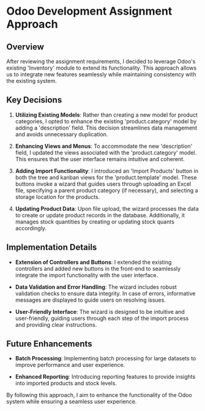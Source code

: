 # Odoo Development Assignment Approach

## Overview

After reviewing the assignment requirements, I decided to leverage Odoo's existing 'Inventory' module to extend its functionality. This approach allows us to integrate new features seamlessly while maintaining consistency with the existing system.

## Key Decisions

1. **Utilizing Existing Models**: Rather than creating a new model for product categories, I opted to enhance the existing 'product.category' model by adding a 'description' field. This decision streamlines data management and avoids unnecessary duplication.

2. **Enhancing Views and Menus**: To accommodate the new 'description' field, I updated the views associated with the 'product.category' model. This ensures that the user interface remains intuitive and coherent.

3. **Adding Import Functionality**: I introduced an 'Import Products' button in both the tree and kanban views for the 'product.template' model. These buttons invoke a wizard that guides users through uploading an Excel file, specifying a parent product category (if necessary), and selecting a storage location for the products.

4. **Updating Product Data**: Upon file upload, the wizard processes the data to create or update product records in the database. Additionally, it manages stock quantities by creating or updating stock quants accordingly.

## Implementation Details

- **Extension of Controllers and Buttons**: I extended the existing controllers and added new buttons in the front-end to seamlessly integrate the import functionality with the user interface.

- **Data Validation and Error Handling**: The wizard includes robust validation checks to ensure data integrity. In case of errors, informative messages are displayed to guide users on resolving issues.

- **User-Friendly Interface**: The wizard is designed to be intuitive and user-friendly, guiding users through each step of the import process and providing clear instructions.

## Future Enhancements

- **Batch Processing**: Implementing batch processing for large datasets to improve performance and user experience.

- **Enhanced Reporting**: Introducing reporting features to provide insights into imported products and stock levels.

By following this approach, I aim to enhance the functionality of the Odoo system while ensuring a seamless user experience.
